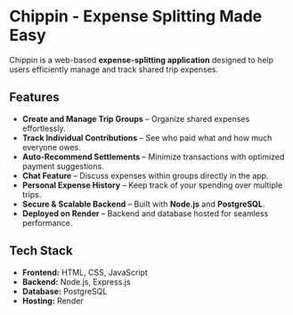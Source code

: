 # Chippin - Expense Splitting Made Easy  

Chippin is a web-based **expense-splitting application** designed to help users efficiently manage and track shared trip expenses.  

## Features  
- **Create and Manage Trip Groups** – Organize shared expenses effortlessly.  
- **Track Individual Contributions** – See who paid what and how much everyone owes.  
- **Auto-Recommend Settlements** – Minimize transactions with optimized payment suggestions.  
- **Chat Feature** – Discuss expenses within groups directly in the app.  
- **Personal Expense History** – Keep track of your spending over multiple trips.  
- **Secure & Scalable Backend** – Built with **Node.js** and **PostgreSQL**.  
- **Deployed on Render** – Backend and database hosted for seamless performance.  

## Tech Stack  
- **Frontend:** HTML, CSS, JavaScript  
- **Backend:** Node.js, Express.js  
- **Database:** PostgreSQL  
- **Hosting:** Render  

